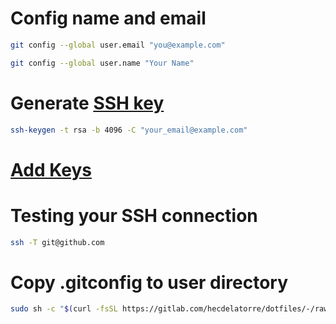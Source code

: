 # Config name and email

```sh
git config --global user.email "you@example.com"
```

```sh
git config --global user.name "Your Name"
```

# Generate [SSH key](https://docs.github.com/en/github/authenticating-to-github/connecting-to-github-with-ssh/generating-a-new-ssh-key-and-adding-it-to-the-ssh-agent)

```sh
ssh-keygen -t rsa -b 4096 -C "your_email@example.com"
```

# [Add Keys](https://github.com/settings/keys)

# Testing your SSH connection

```sh
ssh -T git@github.com
```

# Copy .gitconfig to user directory

```sh
sudo sh -c "$(curl -fsSL https://gitlab.com/hecdelatorre/dotfiles/-/raw/main/git/git.sh)"
```
